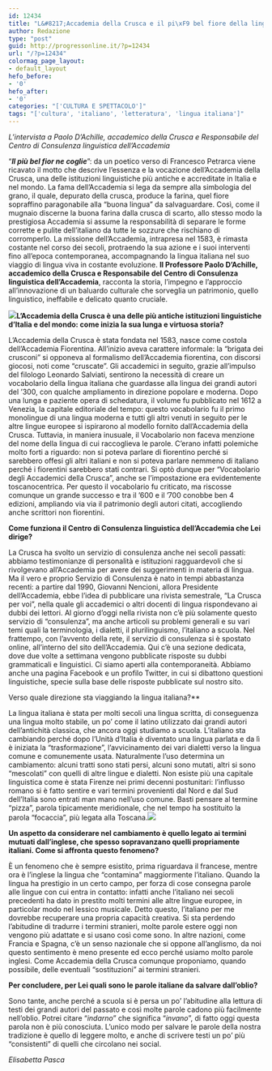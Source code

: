 ```yaml
---
id: 12434
title: "L&#8217;Accademia della Crusca e il pi\xF9 bel fiore della lingua italiana"
author: Redazione
type: "post"
guid: http://progressonline.it/?p=12434
url: "/?p=12434"
colormag_page_layout:
- default_layout
hefo_before:
- '0'
hefo_after:
- '0'
categories: "['CULTURA E SPETTACOLO']"
tags: "['cultura', 'italiano', 'letteratura', 'lingua italiana']"
---
```


*L’intervista a Paolo D’Achille, accademico della Crusca e Responsabile del Centro di Consulenza linguistica dell’Accademia*

 “***Il più bel fior ne coglie***”: da un poetico verso di Francesco Petrarca viene ricavato il motto che descrive l’essenza e la vocazione dell’Accademia della Crusca, una delle istituzioni linguistiche più antiche e accreditate in Italia e nel mondo. La fama dell’Accademia si lega da sempre alla simbologia del grano, il quale, depurato della crusca, produce la farina, quel fiore sopraffino paragonabile alla “buona lingua” da salvaguardare. Così, come il mugnaio discerne la buona farina dalla crusca di scarto, allo stesso modo la prestigiosa Accademia si assume la responsabilità di separare le forme corrette e pulite dell’italiano da tutte le sozzure che rischiano di corromperlo. La missione dell’Accademia, intrapresa nel 1583, è rimasta costante nel corso dei secoli, protraendo la sua azione e i suoi interventi fino all’epoca contemporanea, accompagnando la lingua italiana nel suo viaggio di lingua viva in costante evoluzione. **Il Professore Paolo D’Achille, accademico della Crusca e Responsabile del Centro di Consulenza linguistica dell’Accademia**, racconta la storia, l’impegno e l’approccio all’innovazione di un baluardo culturale che sorveglia un patrimonio, quello linguistico, ineffabile e delicato quanto cruciale.

**![](https://progressonline.it/wp-content/uploads/2020/01/crusca-300x255.jpg)L’Accademia della Crusca è una delle più antiche istituzioni linguistiche d’Italia e del mondo: come inizia la sua lunga e virtuosa storia?**

L’Accademia della Crusca è stata fondata nel 1583, nasce come costola dell’Accademia Fiorentina. All’inizio aveva carattere informale: la “brigata dei crusconi” si opponeva al formalismo dell’Accademia fiorentina, con discorsi giocosi, noti come “cruscate”. Gli accademici in seguito, grazie all’impulso del filologo Leonardo Salviati, sentirono la necessità di creare un vocabolario della lingua italiana che guardasse alla lingua dei grandi autori del ’300, con qualche ampliamento in direzione popolare e moderna. Dopo una lunga e paziente opera di schedatura, il volume fu pubblicato nel 1612 a Venezia, la capitale editoriale del tempo: questo vocabolario fu il primo monolingue di una lingua moderna e tutti gli altri venuti in seguito per le altre lingue europee si ispirarono al modello fornito dall’Accademia della Crusca. Tuttavia, in maniera inusuale, il Vocabolario non faceva menzione del nome della lingua di cui raccoglieva le parole. C’erano infatti polemiche molto forti a riguardo: non si poteva parlare di fiorentino perché si sarebbero offesi gli altri italiani e non si poteva parlare nemmeno di italiano perché i fiorentini sarebbero stati contrari. Si optò dunque per “Vocabolario degli Accademici della Crusca”, anche se l’impostazione era evidentemente toscanocentrica. Per questo il vocabolario fu criticato, ma riscosse comunque un grande successo e tra il ’600 e il ’700 conobbe ben 4 edizioni, ampliando via via il patrimonio degli autori citati, accogliendo anche scrittori non fiorentini.

**Come funziona il Centro di Consulenza linguistica dell’Accademia che Lei dirige?**

La Crusca ha svolto un servizio di consulenza anche nei secoli passati: abbiamo testimonianze di personalità e istituzioni ragguardevoli che si rivolgevano all’Accademia per avere dei suggerimenti in materia di lingua. Ma il vero e proprio Servizio di Consulenza è nato in tempi abbastanza recenti: a partire dal 1990, Giovanni Nencioni, allora Presidente dell’Accademia, ebbe l’idea di pubblicare una rivista semestrale, “La Crusca per voi”, nella quale gli accademici o altri docenti di lingua rispondevano ai dubbi dei lettori. Al giorno d’oggi nella rivista non c’è più solamente questo servizio di “consulenza”, ma anche articoli su problemi generali e su vari temi quali la terminologia, i dialetti, il plurilinguismo, l’italiano a scuola. Nel frattempo, con l’avvento della rete, il servizio di consulenza si è spostato online, all’interno del sito dell’Accademia. Qui c’è una sezione dedicata, dove due volte a settimana vengono pubblicate risposte su dubbi grammaticali e linguistici. Ci siamo aperti alla contemporaneità. Abbiamo anche una pagina Facebook e un profilo Twitter, in cui si dibattono questioni linguistiche, specie sulla base delle risposte pubblicate sul nostro sito.

 Verso quale direzione sta viaggiando la lingua italiana?**

La lingua italiana è stata per molti secoli una lingua scritta, di conseguenza una lingua molto stabile, un po’ come il latino utilizzato dai grandi autori dell’antichità classica, che ancora oggi studiamo a scuola. L’italiano sta cambiando perché dopo l’Unità d’Italia è diventato una lingua parlata e da lì è iniziata la “trasformazione”, l’avvicinamento dei vari dialetti verso la lingua comune e comunemente usata. Naturalmente l’uso determina un cambiamento: alcuni tratti sono stati persi, alcuni sono mutati, altri si sono “mescolati” con quelli di altre lingue e dialetti. Non esiste più una capitale linguistica come è stata Firenze nei primi decenni postunitari: l’influsso romano si è fatto sentire e vari termini provenienti dal Nord e dal Sud dell’Italia sono entrati man mano nell’uso comune. Basti pensare al termine “pizza”, parola tipicamente meridionale, che nel tempo ha sostituito la parola “focaccia”, più legata alla Toscana.![](https://progressonline.it/wp-content/uploads/2020/01/crusca-sala-300x179.jpg)

**Un aspetto da considerare nel cambiamento è quello legato ai termini mutuati dall’inglese, che spesso sopravanzano quelli propriamente italiani. Come si affronta questo fenomeno?**

È un fenomeno che è sempre esistito, prima riguardava il francese, mentre ora è l’inglese la lingua che “contamina” maggiormente l’italiano. Quando la lingua ha prestigio in un certo campo, per forza di cose consegna parole alle lingue con cui entra in contatto: infatti anche l’italiano nei secoli precedenti ha dato in prestito molti termini alle altre lingue europee, in particolar modo nel lessico musicale. Detto questo, l’italiano per me dovrebbe recuperare una propria capacità creativa. Si sta perdendo l’abitudine di tradurre i termini stranieri, molte parole estere oggi non vengono più adattate e si usano così come sono. In altre nazioni, come Francia e Spagna, c’è un senso nazionale che si oppone all’anglismo, da noi questo sentimento è meno presente ed ecco perché usiamo molto parole inglesi. Come Accademia della Crusca comunque proponiamo, quando possibile, delle eventuali “sostituzioni” ai termini stranieri.

**Per concludere, per Lei quali sono le parole italiane da salvare dall’oblio?**

Sono tante, anche perché a scuola si è persa un po’ l’abitudine alla lettura di testi dei grandi autori del passato e così molte parole cadono più facilmente nell’oblio. Potrei citare “*indarno*” che significa “*invano*”, di fatto oggi questa parola non è più conosciuta. L’unico modo per salvare le parole della nostra tradizione è quello di leggere molto, e anche di scrivere testi un po’ più “consistenti” di quelli che circolano nei social.

*Elisabetta Pasca*